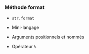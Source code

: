 ### Méthode format

* `str.format`
* Mini-langage
* Arguments positionnels et nommés

* Opérateur `%`

